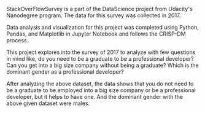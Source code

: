  StackOverFlowSurvey is a part of the DataScience project from Udacity's Nanodegree program. The data for this survey was collected in 2017.
 
 Data analysis and visualization for this project was completed using Python, Pandas, and Matplotlib in Jupyter Notebook and follows the CRISP-DM process. 
 
 This project explores into the survey of 2017 to analyze with few questions in mind like, do you need to be a graduate to be a professional developer? Can you get into a big size company without being a graduate? Which is the dominant gender as a professional developer?
 
 After analyzing the above dataset, the data shows that you do not need to be a graduate to be employed into a big size company or be a professional developer, but it helps to have one. And the dominant gender with the above given dataset were males.
